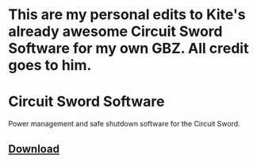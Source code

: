 # This are my personal edits to Kite's already awesome Circuit Sword Software for my own GBZ.  All credit goes to him. 

# Circuit Sword Software
Power management and safe shutdown software for the Circuit Sword.

## [Download](https://github.com/kiteretro/Circuit-Sword/releases)

